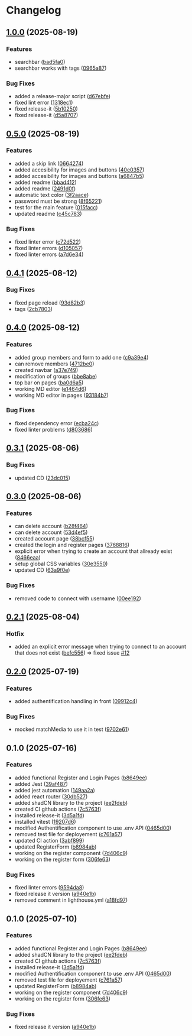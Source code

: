 # Changelog

## [1.0.0](https://github.com/LBROCHARD/echalote/compare/0.5.0...1.0.0) (2025-08-19)

### Features

* searchbar ([bad5fa0](https://github.com/LBROCHARD/echalote/commit/bad5fa0fdeacf1dd6bda30791c71e47131aa199c))
* searchbar works with tags ([0965a87](https://github.com/LBROCHARD/echalote/commit/0965a879ea85a628a7d1f41461b94472fe18d023))

### Bug Fixes

* added a release-major script ([d67ebfe](https://github.com/LBROCHARD/echalote/commit/d67ebfedb2f961c588348cf13a47ac564bd21c09))
* fixed lint error ([1318ec1](https://github.com/LBROCHARD/echalote/commit/1318ec1368fa5fe7ec9f5115e5e003b025968723))
* fixed release-it ([5b10250](https://github.com/LBROCHARD/echalote/commit/5b10250be32f9d1e66bbd735d4b6f7aa59b85f10))
* fixed release-it ([d5a8707](https://github.com/LBROCHARD/echalote/commit/d5a8707833c3b655ea62ec8b62901ea903adb704))

## [0.5.0](https://github.com/LBROCHARD/echalote/compare/0.4.1...0.5.0) (2025-08-19)

### Features

* added a skip link ([0664274](https://github.com/LBROCHARD/echalote/commit/0664274e5e0ecc45454bf880f01f77ba4ca43581))
* added accesibility for images and buttons ([40e0357](https://github.com/LBROCHARD/echalote/commit/40e03573ed9b88c1d64c205388dee7d708b5a3a0))
* added accesibility for images and buttons ([a6847b5](https://github.com/LBROCHARD/echalote/commit/a6847b55ff9abd838f1bd7f910bad5685acf4350))
* added readme ([bbad412](https://github.com/LBROCHARD/echalote/commit/bbad412c54e559b76cb226d86ec3b0842b1410ed))
* added readme ([2491d0f](https://github.com/LBROCHARD/echalote/commit/2491d0f160337bdadef7096aa65c2dff5358bfcd))
* automatic text color ([3f2aace](https://github.com/LBROCHARD/echalote/commit/3f2aace56003524cf373356027c7d44907217868))
* password must be strong ([8f65221](https://github.com/LBROCHARD/echalote/commit/8f65221240974d6af865122a05c7729dbb6061c7))
* test for the main feature ([015facc](https://github.com/LBROCHARD/echalote/commit/015facced11501e316f2342a218c93dde99615e6))
* updated readme ([c45c783](https://github.com/LBROCHARD/echalote/commit/c45c7835888a2c40c43c73271dce938a1baeb3d7))

### Bug Fixes

* fixed linter error ([c72d522](https://github.com/LBROCHARD/echalote/commit/c72d522ab330b1aecc3e592241de5aa8b89a0e31))
* fixed linter errors ([d105057](https://github.com/LBROCHARD/echalote/commit/d1050579c9abbd47a62c514369957e257ebc8ca2))
* fixed linter errors ([a7d6e34](https://github.com/LBROCHARD/echalote/commit/a7d6e34b2bc8639f58e44d89aa16035a19a619c8))

## [0.4.1](https://github.com/LBROCHARD/echalote/compare/0.4.0...0.4.1) (2025-08-12)

### Bug Fixes

* fixed page reload ([93d82b3](https://github.com/LBROCHARD/echalote/commit/93d82b351a5054abf0d2cb795221ffc1f77bd01f))
* tags ([2cb7803](https://github.com/LBROCHARD/echalote/commit/2cb78036d7a1360ce09e0e8835d28f888c489f56))

## [0.4.0](https://github.com/LBROCHARD/echalote/compare/0.3.1...0.4.0) (2025-08-12)

### Features

* added group members and form to add one ([c9a39e4](https://github.com/LBROCHARD/echalote/commit/c9a39e427bf66623672f0e5e5c5cfe316ff002bf))
* can remove members ([4712be0](https://github.com/LBROCHARD/echalote/commit/4712be0b97b015f220bb0599db579a6e9a7b7bcc))
* created navbar ([a37e749](https://github.com/LBROCHARD/echalote/commit/a37e7497df4e61c18e49928c234fb24535817eb2))
* modification of groups ([bbe8abe](https://github.com/LBROCHARD/echalote/commit/bbe8abe54b76b25bafb54f650d08810657349f2d))
* top bar on pages ([ba0d6a5](https://github.com/LBROCHARD/echalote/commit/ba0d6a5621b845a438de1846fc9e8898be8c9887))
* working MD editor ([e1464d6](https://github.com/LBROCHARD/echalote/commit/e1464d6585970400c81086c6375e29f3f601ebd9))
* working MD editor in pages ([93184b7](https://github.com/LBROCHARD/echalote/commit/93184b72267f1530f21e1a22d68afc63213e0ec6))

### Bug Fixes

* fixed dependency error ([ecba24c](https://github.com/LBROCHARD/echalote/commit/ecba24c1123828fa07aad4ed2c239b516d3e255f))
* fixed linter problems ([d803686](https://github.com/LBROCHARD/echalote/commit/d80368625182a7065c3eb843fc355c9b7ada9b13))

## [0.3.1](https://github.com/LBROCHARD/echalote/compare/0.3.0...0.3.1) (2025-08-06)

### Bug Fixes

* updated CD ([23dc015](https://github.com/LBROCHARD/echalote/commit/23dc0152339f96a7575ef8328a419cc892b66582))

## [0.3.0](https://github.com/LBROCHARD/echalote/compare/0.2.1...0.3.0) (2025-08-06)

### Features

* can delete account ([b28f464](https://github.com/LBROCHARD/echalote/commit/b28f464e134d8aa55315ba427bc654bac64c5f92))
* can delete account ([53d4ef5](https://github.com/LBROCHARD/echalote/commit/53d4ef5cd2b1bd71709d6c7b12346f6f16518f5f))
* created account page ([38bcf55](https://github.com/LBROCHARD/echalote/commit/38bcf551fa250b2b1b217ba201f54a663fd164a9))
* created the login and register pages ([3768816](https://github.com/LBROCHARD/echalote/commit/37688163387fbfdd3100926e66c4fee49de9d5c7))
* explicit error when trying to create an account that allready exist ([8466eaa](https://github.com/LBROCHARD/echalote/commit/8466eaa5f74e2c54eaaf65643ad0c058d0cd30df))
* setup global CSS variables ([30e3550](https://github.com/LBROCHARD/echalote/commit/30e3550e53ee229113338d8bbc7b19811f590f47))
* updated CD ([63a9f0e](https://github.com/LBROCHARD/echalote/commit/63a9f0efa9da8f1e0a436ae2731ba1a39ca2d7ce))

### Bug Fixes

* removed code to connect with username ([00ee192](https://github.com/LBROCHARD/echalote/commit/00ee192c23f9897ec4996eda931b35ad598b69d2))

## [0.2.1](https://github.com/LBROCHARD/echalote/compare/0.2.0...0.2.1) (2025-08-04)

### Hotfix

* added an explicit error message when trying to connect to an account that does not exist ([befc556](https://github.com/LBROCHARD/echalote/commit/befc55629fdcf3414a90862f95fa85e364e22498)) => fixed issue [#12](https://github.com/LBROCHARD/echalote/issues/12)


## [0.2.0](https://github.com/LBROCHARD/echalote/compare/0.1.0...0.2.0) (2025-07-19)

### Features

* added authentification handling in front ([09912c4](https://github.com/LBROCHARD/echalote/commit/09912c44bff548a749aedb15a577b7c96d50c269))

### Bug Fixes

* mocked matchMedia to use it in test ([9702e61](https://github.com/LBROCHARD/echalote/commit/9702e6119c68261043c7f8d20f86a964fa75d6bf))

## 0.1.0 (2025-07-16)

### Features

* added functional Register and Login Pages ([b8649ee](https://github.com/LBROCHARD/echalote/commit/b8649ee40ea70d4dcb51366c9034d50c266e5a5e))
* added Jest ([39af487](https://github.com/LBROCHARD/echalote/commit/39af487af5e762d480d74d00a6389101674fb102))
* added jest automation ([149aa2a](https://github.com/LBROCHARD/echalote/commit/149aa2a7ebc812c8a113af6405bb9b1066f1c45f))
* added react router ([30db527](https://github.com/LBROCHARD/echalote/commit/30db527a64e458600b1e2172791d7f52a943efa2))
* added shadCN library to the project ([ee2fdeb](https://github.com/LBROCHARD/echalote/commit/ee2fdeb8c35aa366977c3d99626348260e0bc960))
* created CI github actions ([7c5763f](https://github.com/LBROCHARD/echalote/commit/7c5763f22f1d076713d99fe95105e4613a18219d))
* installed release-it ([3d5a1fd](https://github.com/LBROCHARD/echalote/commit/3d5a1fde87d0feaff636e4eb4eaae78aa1fefcf8))
* installed vitest ([19207d6](https://github.com/LBROCHARD/echalote/commit/19207d679cbd649938ec1510e10d0119041771f9))
* modified Authentification component to use .env API ([0465d00](https://github.com/LBROCHARD/echalote/commit/0465d005d3f46e2b7a64c1c3ba485391c9e6f98a))
* removed test file for deployement ([c761a57](https://github.com/LBROCHARD/echalote/commit/c761a5771aa2ac726769e753fa9a639799495736))
* updated CI action ([3abf899](https://github.com/LBROCHARD/echalote/commit/3abf899bf744195769a26e8d389fec67927f2926))
* updated RegisterForm ([b8984ab](https://github.com/LBROCHARD/echalote/commit/b8984ab1ae977194e52b43464a13347dcba5482e))
* working on the register component ([7d406c9](https://github.com/LBROCHARD/echalote/commit/7d406c9ad18aec1ebfb0e4df5a45dc0ae2d5080a))
* working on the register form ([306fe63](https://github.com/LBROCHARD/echalote/commit/306fe630a34092f1115b33ed12e77e930d250b4d))

### Bug Fixes

* fixed linter errors ([9594da8](https://github.com/LBROCHARD/echalote/commit/9594da88d789ec32834a1b169ee6dc5e1583f453))
* fixed release it version ([a940e1b](https://github.com/LBROCHARD/echalote/commit/a940e1b061cbe73d32ca8d6cbb9e8808b2395314))
* removed comment in lighthouse.yml ([a18fd97](https://github.com/LBROCHARD/echalote/commit/a18fd97c08170282dfa315dfe3a82c27c068a805))

## 0.1.0 (2025-07-10)

### Features

* added functional Register and Login Pages ([b8649ee](https://github.com/LBROCHARD/echalote/commit/b8649ee40ea70d4dcb51366c9034d50c266e5a5e))
* added shadCN library to the project ([ee2fdeb](https://github.com/LBROCHARD/echalote/commit/ee2fdeb8c35aa366977c3d99626348260e0bc960))
* created CI github actions ([7c5763f](https://github.com/LBROCHARD/echalote/commit/7c5763f22f1d076713d99fe95105e4613a18219d))
* installed release-it ([3d5a1fd](https://github.com/LBROCHARD/echalote/commit/3d5a1fde87d0feaff636e4eb4eaae78aa1fefcf8))
* modified Authentification component to use .env API ([0465d00](https://github.com/LBROCHARD/echalote/commit/0465d005d3f46e2b7a64c1c3ba485391c9e6f98a))
* removed test file for deployement ([c761a57](https://github.com/LBROCHARD/echalote/commit/c761a5771aa2ac726769e753fa9a639799495736))
* updated RegisterForm ([b8984ab](https://github.com/LBROCHARD/echalote/commit/b8984ab1ae977194e52b43464a13347dcba5482e))
* working on the register component ([7d406c9](https://github.com/LBROCHARD/echalote/commit/7d406c9ad18aec1ebfb0e4df5a45dc0ae2d5080a))
* working on the register form ([306fe63](https://github.com/LBROCHARD/echalote/commit/306fe630a34092f1115b33ed12e77e930d250b4d))

### Bug Fixes

* fixed release it version ([a940e1b](https://github.com/LBROCHARD/echalote/commit/a940e1b061cbe73d32ca8d6cbb9e8808b2395314))
